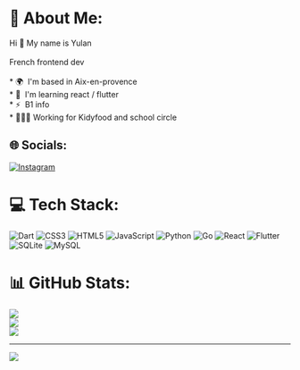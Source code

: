 # 💫 About Me:
Hi 👋 My name is Yulan<br><br>French frontend dev<br><br>* 🌍  I'm based in Aix-en-provence<br>* 🧠  I'm learning react / flutter<br>* ⚡  B1 info<br>* 🧑🏼‍💻  Working for Kidyfood and school circle


## 🌐 Socials:
[![Instagram](https://img.shields.io/badge/Instagram-%23E4405F.svg?logo=Instagram&logoColor=white)](https://instagram.com/yulan_nguyen) 

# 💻 Tech Stack:
![Dart](https://img.shields.io/badge/dart-%230175C2.svg?style=for-the-badge&logo=dart&logoColor=white) ![CSS3](https://img.shields.io/badge/css3-%231572B6.svg?style=for-the-badge&logo=css3&logoColor=white) ![HTML5](https://img.shields.io/badge/html5-%23E34F26.svg?style=for-the-badge&logo=html5&logoColor=white) ![JavaScript](https://img.shields.io/badge/javascript-%23323330.svg?style=for-the-badge&logo=javascript&logoColor=%23F7DF1E) ![Python](https://img.shields.io/badge/python-3670A0?style=for-the-badge&logo=python&logoColor=ffdd54) ![Go](https://img.shields.io/badge/go-%2300ADD8.svg?style=for-the-badge&logo=go&logoColor=white) ![React](https://img.shields.io/badge/react-%2320232a.svg?style=for-the-badge&logo=react&logoColor=%2361DAFB) ![Flutter](https://img.shields.io/badge/Flutter-%2302569B.svg?style=for-the-badge&logo=Flutter&logoColor=white) ![SQLite](https://img.shields.io/badge/sqlite-%2307405e.svg?style=for-the-badge&logo=sqlite&logoColor=white) ![MySQL](https://img.shields.io/badge/mysql-%2300000f.svg?style=for-the-badge&logo=mysql&logoColor=white)
# 📊 GitHub Stats:
![](https://github-readme-stats.vercel.app/api?username=yulannn&theme=dark&hide_border=false&include_all_commits=false&count_private=false)<br/>
![](https://github-readme-streak-stats.herokuapp.com/?user=yulannn&theme=dark&hide_border=false)<br/>
![](https://github-readme-stats.vercel.app/api/top-langs/?username=yulannn&theme=dark&hide_border=false&include_all_commits=false&count_private=false&layout=compact)

---
[![](https://visitcount.itsvg.in/api?id=yulannn&icon=0&color=0)](https://visitcount.itsvg.in)

<!-- Proudly created with GPRM ( https://gprm.itsvg.in ) -->
